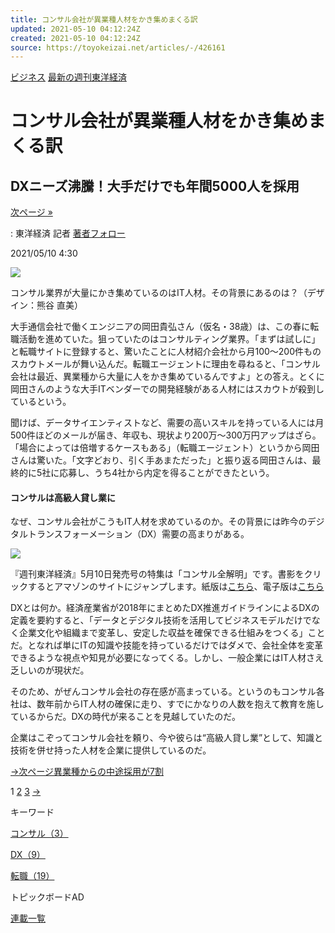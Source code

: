 ```yaml
---
title: コンサル会社が異業種人材をかき集めまくる訳
updated: 2021-05-10 04:12:24Z
created: 2021-05-10 04:12:24Z
source: https://toyokeizai.net/articles/-/426161
---
```


[ビジネス](https://toyokeizai.net/list/genre/business)
[最新の週刊東洋経済](https://toyokeizai.net/category/magazine)

# コンサル会社が異業種人材をかき集めまくる訳

## DXニーズ沸騰！大手だけでも年間5000人を採用

 [次ページ »](https://toyokeizai.net/articles/-/426161?page=2)

  : 東洋経済 記者    [著者フォロー](https://id.toyokeizai.net/fm/?author_id=4251&author_name=%E7%94%B0%E5%B3%B6+%E9%9D%96%E4%B9%85&referer=%2Farticles%2F-%2F426161)

2021/05/10 4:30

![](https://tk.ismcdn.jp/mwimgs/7/f/1140/img_7f092b1786cde0a148f9679dc855ddbd804226.jpg)

コンサル業界が大量にかき集めているのはIT人材。その背景にあるのは？（デザイン：熊谷 直美）

大手通信会社で働くエンジニアの岡田貴弘さん（仮名・38歳）は、この春に転職活動を進めていた。狙っていたのはコンサルティング業界。「まずは試しに」と転職サイトに登録すると、驚いたことに人材紹介会社から月100～200件ものスカウトメールが舞い込んだ。転職エージェントに理由を尋ねると、「コンサル会社は最近、異業種から大量に人をかき集めているんですよ」との答え。とくに岡田さんのような大手ITベンダーでの開発経験がある人材にはスカウトが殺到しているという。

聞けば、データサイエンティストなど、需要の高いスキルを持っている人には月500件ほどのメールが届き、年収も、現状より200万～300万円アップはざら。「場合によっては倍増するケースもある」（転職エージェント）というから岡田さんは驚いた。「文字どおり、引く手あまただった」と振り返る岡田さんは、最終的に5社に応募し、うち4社から内定を得ることができたという。

#### コンサルは高級人貸し業に

なぜ、コンサル会社がこうもIT人材を求めているのか。その背景には昨今のデジタルトランスフォーメーション（DX）需要の高まりがある。

[![](https://tk.ismcdn.jp/mwimgs/4/b/360/img_4b989387dfd95c9245bd5d01b78fa390192650.jpg)](http://www.amazon.co.jp/o/ASIN/%20B09174Y6FZ/toyokeizaia-22/)

『週刊東洋経済』5月10日発売号の特集は「コンサル全解明」です。書影をクリックするとアマゾンのサイトにジャンプします。紙版は[こちら](http://www.amazon.co.jp/o/ASIN/%20B09174Y6FZ/toyokeizaia-22/)、電子版は[こちら](http://www.amazon.co.jp/o/ASIN/B091BNX5YK/toyokeizaia-22/)

DXとは何か。経済産業省が2018年にまとめたDX推進ガイドラインによるDXの定義を要約すると、「データとデジタル技術を活用してビジネスモデルだけでなく企業文化や組織まで変革し、安定した収益を確保できる仕組みをつくる」ことだ。となれば単にITの知識や技能を持っているだけではダメで、会社全体を変革できるような視点や知見が必要になってくる。しかし、一般企業にはIT人材さえ乏しいのが現状だ。

そのため、がぜんコンサル会社の存在感が高まっている。というのもコンサル各社は、数年前からIT人材の確保に走り、すでにかなりの人数を抱えて教育を施しているからだ。DXの時代が来ることを見越していたのだ。

企業はこぞってコンサル会社を頼り、今や彼らは“高級人貸し業”として、知識と技術を併せ持った人材を企業に提供しているのだ。

[→次ページ異業種からの中途採用が7割](https://toyokeizai.net/articles/-/426161?page=2)

 1  [2](https://toyokeizai.net/articles/-/426161?page=2)  [3](https://toyokeizai.net/articles/-/426161?page=3)  [→](https://toyokeizai.net/articles/-/426161?page=2)

キーワード

[コンサル（3）](https://toyokeizai.net/list/tag/%E3%82%B3%E3%83%B3%E3%82%B5%E3%83%AB)

[DX（9）](https://toyokeizai.net/list/tag/DX)

[転職（19）](https://toyokeizai.net/list/tag/%E8%BB%A2%E8%81%B7)

トピックボードAD

[連載一覧](https://toyokeizai.net/list/columns)